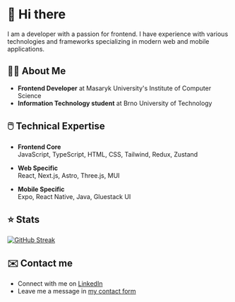 # 👋 Hi there

I am a developer with a passion for frontend. I have experience with various technologies and frameworks specializing in modern web and mobile applications.

## 🧑‍💻 About Me

- **Frontend Developer** at Masaryk University's Institute of Computer Science 
- **Information Technology student** at Brno University of Technology


## 🖱️ Technical Expertise

- **Frontend Core**<br/>
  JavaScript, TypeScript, HTML, CSS, Tailwind, Redux, Zustand

- **Web Specific**<br/>
  React, Next.js, Astro, Three.js, MUI

- **Mobile Specific**<br/>
  Expo, React Native, Java, Gluestack UI

## ⭐ Stats

[![GitHub Streak](https://streak-stats.demolab.com/?user=lasjdhu&theme=dark-minimalist)](https://git.io/streak-stats)

## ✉️ Contact me

- Connect with me on [LinkedIn](https://linkedin.com/in/dmitrii-ivanushkin)
- Leave me a message in [my contact form](https://dmitrii.online)
